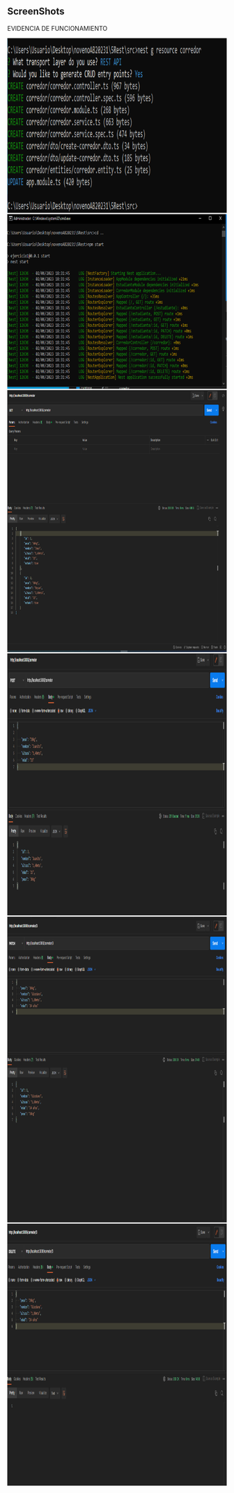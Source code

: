 ## ScreenShots

EVIDENCIA DE FUNCIONAMIENTO

<img src="assets/screenshot/corredor.PNG" height="400em" />

<img src="assets/screenshot/EJECUCION.PNG" height="400em" />

<img src="assets/screenshot/GET.PNG" height="600em" />

<img src="assets/screenshot/POST.PNG" height="600em" />

<img src="assets/screenshot/PATCH.PNG" height="700em" />

<img src="assets/screenshot/DELETE.PNG" height="600em" />


